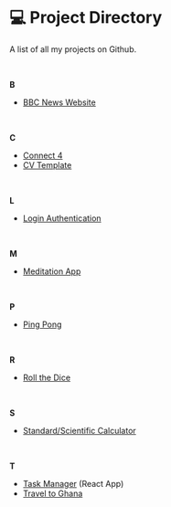 # :computer: Project Directory

A list of all my projects on Github.

<br>

**B**
- [BBC News Website](https://github.com/noelledons/bbc-website)

<br>

**C**
- [Connect 4](https://github.com/noelledons/connect-4)
- [CV Template](https://github.com/noelledons/cv-template)

<br>

**L**
- [Login Authentication](https://github.com/noelledons/login-authentication)

<br>

**M**
- [Meditation App](https://github.com/noelledons/meditationapp.github.io)

<br>

**P**
- [Ping Pong](https://github.com/noelledons/ping-pong)

<br>

**R**
- [Roll the Dice]()

<br>

**S**
- [Standard/Scientific Calculator](https://github.com/noelledons/sci-stnd-calculator)

<br>

**T**
- [Task Manager](https://github.com/noelledons/task-manager) (React App)
- [Travel to Ghana](https://github.com/noelledons/travel-to-ghana)
